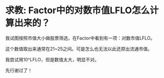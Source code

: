 # 求教: Factor中的对数市值LFLO怎么计算出来的？

我试图按照市值大小做股票筛选，在Factor中看到有一项：对数市值LFLO。

这个数值取出来通常在21~25之间。可是怎么也无法以此还原出流通市值。

我尝试用10^LFLO，但是数值太大，明显不对。

先行谢过了！